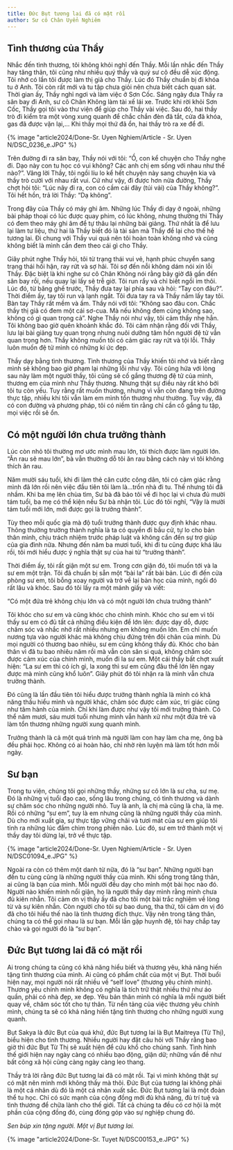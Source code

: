 ```yaml
---
title: Đức Bụt tương lai đã có mặt rồi
author: Sư cô Chân Uyển Nghiêm
---
```


## Tình thương của Thầy

Nhắc đến tình thương, tôi không khỏi nghĩ đến Thầy. Mỗi lần nhắc đến Thầy hay tăng thân, tôi cũng như nhiều quý thầy và quý sư cô đều dễ xúc động. Tôi nhớ có lần tôi được làm thị giả cho Thầy. Lúc đó Thầy chuẩn bị đi khóa tu ở Anh. Tôi còn rất mới và tu tập chưa giỏi nên chưa biết cách quan sát. Thời gian ấy, Thầy nghỉ ngơi và làm việc ở Sơn Cốc. Sáng ngày đưa Thầy ra sân bay đi Anh, sư cô Chân Không làm tài xế lái xe. Trước khi rời khỏi Sơn Cốc, Thầy gọi tôi vào thư viện để giúp cho Thầy vài việc. Sau đó, hai thầy trò đi kiểm tra một vòng xung quanh để chắc chắn đèn đã tắt, cửa đã khóa, gas đã được vặn lại,… Khi thấy mọi thứ đã ổn, hai thầy trò ra xe để đi.

{% image "article2024/Done-Sr. Uyen Nghiem/Article - Sr. Uyen N/DSC_0236_e.JPG" %}

<!-- {% image "article2024/Done-Sr. Uyen Nghiem/Poem-Sr. Uyen N/L1004967.jpg" %}
{% image "article2024/Done-Sr. Uyen Nghiem/Poem-Sr. Uyen N/con duy tri dia xuc.JPG" %}
{% image "article2024/Done-Sr. Uyen Nghiem/Poem-Sr. Uyen N/L1004533.JPG" %} -->

Trên đường đi ra sân bay, Thầy nói với tôi: “Ồ, con kể chuyện cho Thầy nghe đi. Dạo này con tu học có vui không? Các anh chị em sống với nhau như thế nào?”. Vâng lời Thầy, tôi ngồi líu lo kể hết chuyện này sang chuyện kia và thầy trò cười với nhau rất vui. Cứ như vậy, đi được hơn nửa đường, Thầy chợt hỏi tôi: “Lúc nãy đi ra, con có cầm cái đãy (túi vải) của Thầy không?”. Tôi hết hồn, trả lời Thầy: “Dạ không”.

Trong đãy của Thầy có máy ghi âm. Những lúc Thầy đi dạy ở ngoài, những bài pháp thoại có lúc được quay phim, có lúc không, nhưng thường thì Thầy có đem theo máy ghi âm để tự thâu lại những bài giảng. Thứ nhất là để lưu lại làm tư liệu, thứ hai là Thầy biết đó là tài sản mà Thầy để lại cho thế hệ tương lai. Đi chung với Thầy vui quá nên tôi hoàn toàn không nhớ và cũng không biết là mình cần đem theo cái gì cho Thầy.

Giây phút nghe Thầy hỏi, tôi từ trạng thái vui vẻ, hạnh phúc chuyển sang trạng thái hối hận, ray rứt và sợ hãi. Tôi sợ đến nỗi không dám nói xin lỗi Thầy. Đặc biệt là khi nghe sư cô Chân Không nói rằng bây giờ đã gần đến sân bay rồi, nếu quay lại lấy sẽ trễ giờ. Tôi run rẩy và chỉ biết ngồi im thôi. Lúc đó, từ băng ghế trước, Thầy đưa tay lại phía sau và hỏi: “Tay con đâu?”. Thời điểm ấy, tay tôi run và lạnh ngắt. Tôi đưa tay ra và Thầy nắm lấy tay tôi. Bàn tay Thầy rất mềm và ấm. Thầy nói với tôi: “Không sao đâu con. Chắc thầy thị giả có đem một cái sơ-cua. Mà nếu không đem cũng không sao, không có gì quan trọng cả”. Nghe Thầy nói như vậy, tôi cảm thấy nhẹ hẳn. Tôi không bao giờ quên khoảnh khắc đó. Tôi cảm nhận rằng đối với Thầy, lưu lại bài giảng tuy quan trọng nhưng nuôi dưỡng tâm hồn người đệ tử vẫn quan trọng hơn. Thầy không muốn tôi có cảm giác ray rứt và tội lỗi. Thầy luôn muốn đệ tử mình có những kí ức đẹp.

Thầy dạy bằng tình thương. Tình thương của Thầy khiến tôi nhớ và biết rằng mình sẽ không bao giờ phạm lại những lỗi như vậy. Tôi cũng hứa với lòng sau này làm một người thầy, tôi cũng sẽ cố gắng thương đệ tử của mình, thương em của mình như Thầy thương. Nhưng thật sự điều này rất khó bởi tôi tu còn yếu. Tuy rằng rất muốn thương, nhưng vì vẫn còn đang trên đường thực tập, nhiều khi tôi vẫn làm em mình tổn thương như thường. Tuy vậy, đã có con đường và phương pháp, tôi có niềm tin rằng chỉ cần cố gắng tu tập, mọi việc rồi sẽ ổn.

## Có một người lớn chưa trưởng thành

Lúc còn nhỏ tôi thường mơ ước mình mau lớn, tôi thích được làm người lớn. “Ăn rau sẽ mau lớn”, bà vẫn thường dỗ tôi ăn rau bằng cách này vì tôi không thích ăn rau.

Năm mười sáu tuổi, khi đi làm thẻ căn cước công dân, tôi có cảm giác rằng mình đã lớn rồi nên việc đầu tiên tôi làm là…trốn nhà đi tu. Thế nhưng tôi đã nhầm. Khi ba mẹ lên chùa tìm, Sư bà đã bảo tôi về đi học lại vì chưa đủ mười tám tuổi, ba mẹ có thể kiện nếu Sư bà nhận tôi. Lúc đó tôi nghĩ, “Vậy là mười tám tuổi mới lớn, mới được gọi là trưởng thành”.

Tùy theo mỗi quốc gia mà độ tuổi trưởng thành được quy định khác nhau. Thông thường trưởng thành nghĩa là ta có quyền đi bầu cử, tự lo cho bản thân mình, chịu trách nhiệm trước pháp luật và không cần đến sự trợ giúp của gia đình nữa. Nhưng đến năm ba mươi tuổi, khi đi tu cũng được khá lâu rồi, tôi mới hiểu được ý nghĩa thật sự của hai từ “trưởng thành”.

Thời điểm ấy, tôi rất giận một sư em. Trong cơn giận đó, tôi muốn tới và la sư em một trận. Tôi đã chuẩn bị sẵn một “bài la” rất bài bản. Lúc đi đến cửa phòng sư em, tôi bỗng xoay người và trở về lại bàn học của mình, ngồi đó rất lâu và khóc. Sau đó tôi lấy ra một mảnh giấy và viết:

<div class="verse"><p>“Có một đứa trẻ không chịu lớn và có một người lớn chưa trưởng thành”</p></div>

Tôi khóc cho sư em và cũng khóc cho chính mình. Khóc cho sư em vì tôi thấy sư em có đủ tất cả những điều kiện để lớn lên: được dạy dỗ, được chăm sóc và nhắc nhở rất nhiều nhưng em không muốn lớn. Em chỉ muốn nương tựa vào người khác mà không chịu đứng trên đôi chân của mình. Dù mọi người có thương bao nhiêu, sư em cũng không thấy đủ. Khóc cho bản thân vì đã tu bao nhiêu năm rồi mà vẫn còn sân si quá, không chăm sóc được cảm xúc của chính mình, muốn đi la sư em. Một cái thấy bất chợt xuất hiện: “La sư em thì có ích gì, la xong thì sư em cũng đâu thể lớn lên ngay được mà mình cũng khổ luôn”. Giây phút đó tôi nhận ra là mình vẫn chưa trưởng thành.

Đó cũng là lần đầu tiên tôi hiểu được trưởng thành nghĩa là mình có khả năng thấu hiểu mình và người khác, chăm sóc được cảm xúc, tri giác cũng như tâm hành của mình. Chỉ khi làm được như vậy tôi mới trưởng thành. Có thể năm mươi, sáu mươi tuổi nhưng mình vẫn hành xử như một đứa trẻ và làm tổn thương những người xung quanh mình.

Trưởng thành là cả một quá trình mà người làm con hay làm cha mẹ, ông bà đều phải học. Không có ai hoàn hảo, chỉ nhờ rèn luyện mà làm tốt hơn mỗi ngày.

## Sư bạn

Trong tu viện, chúng tôi gọi những thầy, những sư cô lớn là sư cha, sư mẹ. Đó là những vị tuổi đạo cao, sống lâu trong chúng, có tình thương và dành sự chăm sóc cho những người nhỏ. Tuy là anh, là chị mà cũng là cha, là mẹ. Rồi có những “sư em”, tuy là em nhưng cũng là những người thầy của mình. Dù cho mới xuất gia, sự thực tập vững chãi và tươi mát của sư em giúp tôi tỉnh ra những lúc đắm chìm trong phiền não. Lúc đó, sư em trở thành một vị thầy dạy tôi dừng lại, trở về thực tập.

{% image "article2024/Done-Sr. Uyen Nghiem/Article - Sr. Uyen N/DSC01094_e.JPG" %}

Ngoài ra còn có thêm một danh từ nữa, đó là “sư bạn”. Những người bạn đến tu cùng cũng là những người thầy của mình. Khi sống trong tăng thân, ai cũng là bạn của mình. Mỗi người đều dạy cho mình một bài học nào đó. Người nào khiến mình nổi giận, họ là người thầy dạy mình rằng mình chưa đủ kiên nhẫn. Tôi cảm ơn vị thầy ấy đã cho tôi một bài trắc nghiệm về lòng từ và sự kiên nhẫn. Còn người cho tôi sự bao dung, tha thứ, tôi cảm ơn vị đó đã cho tôi hiểu thế nào là tình thương đích thực. Vậy nên trong tăng thân, chúng ta có thể gọi nhau là sư bạn. Mỗi lần gặp huynh đệ, tôi hay chắp tay chào và gọi người đó là “sư bạn”.

## Đức Bụt tương lai đã có mặt rồi

Ai trong chúng ta cũng có khả năng hiểu biết và thương yêu, khả năng hiến tặng tình thương của mình. Ai cũng có phẩm chất của một vị Bụt. Thời buổi hiện nay, mọi người nói rất nhiều về “self love” (thương yêu chính mình). Thương yêu chính mình không có nghĩa là tích trữ thật nhiều thứ như áo quần, phải có nhà đẹp, xe đẹp. Yêu bản thân mình có nghĩa là mỗi người biết quay về, chăm sóc tốt cho tự thân. Từ nền tảng của việc thương yêu chính mình, chúng ta sẽ có khả năng hiến tặng tình thương cho những người xung quanh.

Bụt Sakya là đức Bụt của quá khứ, đức Bụt tương lai là Bụt Maitreya (Từ Thị), biểu hiện cho tình thương. Nhiều người hay đặt câu hỏi với Thầy rằng bao giờ thì đức Bụt Từ Thị sẽ xuất hiện để cứu khổ cho chúng sanh. Tình hình thế giới hiện nay ngày càng có nhiều bạo động, giận dữ; những vấn đề như bất công xã hội cũng càng ngày càng leo thang.

Thầy trả lời rằng đức Bụt tương lai đã có mặt rồi. Tại vì mình không thật sự có mặt nên mình mới không thấy mà thôi. Đức Bụt của tương lai không phải là một cá nhân dù đó là một cá nhân xuất sắc. Đức Bụt tương lai là một đoàn thể tu học. Chỉ có sức mạnh của cộng đồng mới đủ khả năng, đủ trí tuệ và tình thương để chữa lành cho thế giới. Tất cả chúng ta đều có cơ hội là một phần của cộng đồng đó, cùng đóng góp vào sự nghiệp chung đó.

*Sen búp xin tặng người. Một vị Bụt tương lai.*
<div class="article-end"></div>

{% image "article2024/Done-Sr. Tuyet N/DSC00153_e.JPG" %}
<!-- {% image "article2024/Done-Sr. Uyen Nghiem/Article - Sr. Uyen N/DSC00153_e.JPG" %} -->